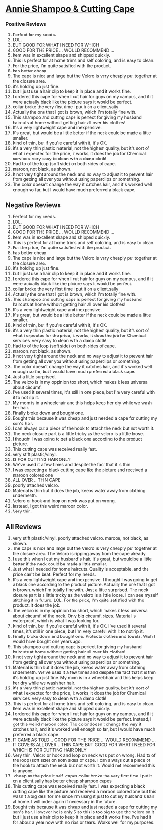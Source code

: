 # [Annie Shampoo &amp; Cutting Cape](https://products.checkmycream.com/products/Annie-Shampoo-and-Cutting-Cape.html)

### Positive Reviews

<ol>
      <li>Perfect for my needs.</li>
      <li>LOL.</li>
      <li>BUT GOOD FOR WHAT I NEED FOR WHICH</li>
      <li>GOOD FOR THE PRICE ... WOULD RECOMMEND ...</li>
      <li>Item was in excellent shape and shipped quickly.</li>
      <li>This is perfect for at home trims and self coloring, and is easy to clean.  </li>
      <li>For the price, I&#x27;m quite satisfied with the product.</li>
      <li>has better  cheap  </li>
      <li>The cape is nice and large but the Velcro is very cheaply put together at the closure area.</li>
      <li>it&#x27;s holding up just fine.</li>
      <li>but I just use a hair clip to keep it in place and it works fine.  </li>
      <li>I ordered this cape for when I cut hair for guys on my campus, and if it were actually black like the picture says it would be perfect.  </li>
      <li>collar broke the  very  first time i put it on a client.sally</li>
      <li>Actually the one that I got is brown, which I&#x27;m totally fine with.</li>
      <li>This shampoo and cutting cape is perfect for giving my husband haircuts at home without getting hair all over his clothes!</li>
      <li>It&#x27;s a very lightweight cape and inexpensive.</li>
      <li>It&#x27;s great, but would be a little better if the neck could be made a little smaller.</li>
      <li>Kind of thin, but if you&#x27;re careful with it, it&#x27;s OK.  </li>
      <li>it&#x27;s a very thin plastic material, not the highest quality, but it&#x27;s sort of what i expected for the price, it works, it does the job for Chemical services, very easy to clean with a damp cloth!</li>
      <li>Had to of the loop (soft side) on both sides of cape.</li>
      <li>maroon, not black, as shown.</li>
      <li>It not very tight around the neck and no way to adjust it to prevent hair from getting all over you without using paperclips or something.</li>
      <li>The color doesn&#x27;t change the way it catches hair, and it&#x27;s worked well enough so far, but I would have much preferred a black cape.</li>
</ol>


<h2>Negative Reviews</h2>
<ol>
<li> Perfect for my needs.</li>
<li> LOL.</li>
<li> BUT GOOD FOR WHAT I NEED FOR WHICH</li>
<li> GOOD FOR THE PRICE ... WOULD RECOMMEND ...</li>
<li> Item was in excellent shape and shipped quickly.</li>
<li> This is perfect for at home trims and self coloring, and is easy to clean.  </li>
<li> For the price, I&#x27;m quite satisfied with the product.</li>
<li> has better  cheap  </li>
<li> The cape is nice and large but the Velcro is very cheaply put together at the closure area.</li>
<li> it&#x27;s holding up just fine.</li>
<li> but I just use a hair clip to keep it in place and it works fine.  </li>
<li> I ordered this cape for when I cut hair for guys on my campus, and if it were actually black like the picture says it would be perfect.  </li>
<li> collar broke the  very  first time i put it on a client.sally</li>
<li> Actually the one that I got is brown, which I&#x27;m totally fine with.</li>
<li> This shampoo and cutting cape is perfect for giving my husband haircuts at home without getting hair all over his clothes!</li>
<li> It&#x27;s a very lightweight cape and inexpensive.</li>
<li> It&#x27;s great, but would be a little better if the neck could be made a little smaller.</li>
<li> Kind of thin, but if you&#x27;re careful with it, it&#x27;s OK.  </li>
<li> it&#x27;s a very thin plastic material, not the highest quality, but it&#x27;s sort of what i expected for the price, it works, it does the job for Chemical services, very easy to clean with a damp cloth!</li>
<li> Had to of the loop (soft side) on both sides of cape.</li>
<li> maroon, not black, as shown.</li>
<li> It not very tight around the neck and no way to adjust it to prevent hair from getting all over you without using paperclips or something.</li>
<li> The color doesn&#x27;t change the way it catches hair, and it&#x27;s worked well enough so far, but I would have much preferred a black cape.</li>
<li> Just a little surprised.</li>
<li> The velcro is in my oppinion too short, which makes it less universal about circumf.</li>
<li> I&#x27;ve used it several times, it&#x27;s still in one piece, but I&#x27;m very careful with it to not rip it.</li>
<li> My mom is in a wheelchair and this helps keep her dry while we wash her hair.</li>
<li> Finally broke down and bought one.</li>
<li> Bought this because it was cheap and just needed a cape for cutting my son&#x27;s hair.  </li>
<li> I can always cut a piece of the hook to attach the neck but not worth it.</li>
<li> The neck closure part is a little tricky as the velcro is a little loose.</li>
<li> I thought I was going to get a black one according to the product picture.</li>
<li> This cutting cape was received really fast.  </li>
<li> very stiff plastic/vinyl.  </li>
<li> IS FOR CUTTING HAIR ONLY</li>
<li> We&#x27;ve used it a few times and despite the fact that it is thin</li>
<li> I was expecting a black cutting cape like the picture and received a maroon colored one</li>
<li> ALL OVER .. THIN CAPE</li>
<li> poorly attached velcro.</li>
<li> Material is thin but it does the job, keeps water away from clothing underneath.</li>
<li> Velcro or hook and loop on neck was put on wrong.</li>
<li> Instead, I got this weird maroon color.  </li>
<li> Very thin.</li>
</ol>

<h2>All Reviews</h2>

<ol>
    <li> very stiff plastic/vinyl.  poorly attached velcro. maroon, not black, as shown.</li>
    <li> The cape is nice and large but the Velcro is very cheaply put together at the closure area. The Velcro is ripping away from the cape already.</li>
    <li> I use this when I cut my husband&#x27;s hair.  It&#x27;s great, but would be a little better if the neck could be made a little smaller.</li>
    <li> Just what I needed for home haircuts.  Quality is acceptable, and the price can&#x27;t be beat.  Perfect for my needs.</li>
    <li> It&#x27;s a very lightweight cape and inexpensive. I thought I was going to get a black one according to the product picture. Actually the one that I got is brown, which I&#x27;m totally fine with. Just a little surprised. The neck closure part is a little tricky as the velcro is a little loose. I can see myself stitching it in future. LOL. For the price, I&#x27;m quite satisfied with the product. It does the job.</li>
    <li> The velcro is in my oppinion too short, which makes it less universal about circumf. of the neck. Only big circumf. sizes. Material is waterproof, which is what I was looking for.</li>
    <li> Kind of thin, but if you&#x27;re careful with it, it&#x27;s OK.  I&#x27;ve used it several times, it&#x27;s still in one piece, but I&#x27;m very careful with it to not rip it.</li>
    <li> Finally broke down and bought one. Protects clothes and towels. Wish I would have bought one years ago.</li>
    <li> This shampoo and cutting cape is perfect for giving my husband haircuts at home without getting hair all over his clothes!</li>
    <li> It not very tight around the neck and no way to adjust it to prevent hair from getting all over you without using paperclips or something.</li>
    <li> Material is thin but it does the job, keeps water away from clothing underneath. We&#x27;ve used it a few times and despite the fact that it is thin it&#x27;s holding up just fine. My mom is in a wheelchair and this helps keep her dry while we wash her hair.</li>
    <li> it&#x27;s a very thin plastic material, not the highest quality, but it&#x27;s sort of what i expected for the price, it works, it does the job for Chemical services, very easy to clean with a damp cloth!</li>
    <li> This is perfect for at home trims and self coloring, and is easy to clean.  Item was in excellent shape and shipped quickly.</li>
    <li> I ordered this cape for when I cut hair for guys on my campus, and if it were actually black like the picture says it would be perfect.  Instead, I got this weird maroon color.  The color doesn&#x27;t change the way it catches hair, and it&#x27;s worked well enough so far, but I would have much preferred a black cape.</li>
    <li> IT CAME AS TOLD .. GOOD FOR THE PRICE ... WOULD RECOMMEND ... IT COVERS ALL OVER .. THIN CAPE BUT GOOD FOR WHAT I NEED FOR WHICH IS FOR CUTTING HAIR ONLY</li>
    <li> Very thin. Velcro or hook and loop on neck was put on wrong. Had to of the loop (soft side) on both sides of cape. I can always cut a piece of the hook to attach the neck but not worth it. Would not recommend this to anyone.</li>
    <li> .cheap as the price it self..capes  collar broke the  very  first time i put it on a client.sally has better  cheap  shampoo capes</li>
    <li> This cutting cape was received really fast.  I was expecting a black cutting cape like the picture and received a maroon colored one but this wasn&#x27;t a big deal for me since I&#x27;m using it just to cut my husband&#x27;s hair at home.  I will order again if necessary in the future.</li>
    <li> Bought this because it was cheap and just needed a cape for cutting my son&#x27;s hair.  However he is only 5 so this is too big to use the velcro on it but I just use a hair clip to keep it in place and it works fine.  I&#x27;ve had it for about a year now with no rips or tears.  Works well for my purposes.</li>
</ol>




